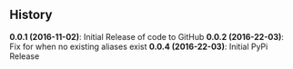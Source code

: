 
History
-------

__0.0.1 (2016-11-02)__: Initial Release of code to GitHub
__0.0.2 (2016-22-03)__: Fix for when no existing aliases exist
__0.0.4 (2016-22-03)__: Initial PyPi Release